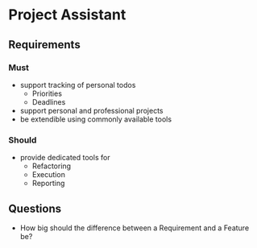 Project Assistant
=================

## Requirements

### Must

* support tracking of personal todos
  * Priorities
  * Deadlines
* support personal and professional projects
* be extendible using commonly available tools

### Should

* provide dedicated tools for
  * Refactoring
  * Execution
  * Reporting

## Questions

* How big should the difference between a Requirement and a Feature be?
